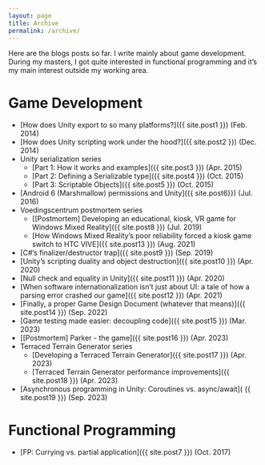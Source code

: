 ```yaml
---
layout: page
title: Archive
permalink: /archive/
---
```


Here are the blogs posts so far. I write mainly about game development. During my masters, I got quite interested in functional programming and it’s my main interest outside my working area.

# Game Development
- [How does Unity export to so many platforms?]({{ site.post1 }}) (Feb. 2014)
- [How does Unity scripting work under the hood?]({{ site.post2 }}) (Dec. 2014)
- Unity serialization series
	- [Part 1: How it works and examples]({{ site.post3 }}) (Apr. 2015)
	- [Part 2: Defining a Serializable type]({{ site.post4 }}) (Oct. 2015)
	- [Part 3: Scriptable Objects]({{ site.post5 }}) (Oct. 2015)
- [Android 6 (Marshmallow) permissions and Unity]({{ site.post6}}) (Jul. 2016)
- Voedingscentrum postmortem series
	- [[Postmortem] Developing an educational, kiosk, VR game for Windows Mixed Reality]({{ site.post8 }}) (Jul. 2019)
	- [How Windows Mixed Reality’s poor reliability forced a kiosk game switch to HTC VIVE]({{ site.post13 }}) (Aug. 2021)
- [C#’s finalizer/destructor trap]({{ site.post9 }}) (Sep. 2019)
- [Unity’s scripting duality and object destruction]({{ site.post10 }}) (Apr. 2020)
- [Null check and equality in Unity]({{ site.post11 }}) (Apr. 2020)
- [When software internationalization isn’t just about UI: a tale of how a parsing error crashed our game]({{ site.post12 }}) (Apr. 2021)
- [Finally, a proper Game Design Document (whatever that means)]({{ site.post14 }}) (Sep. 2022)
- [Game testing made easier: decoupling code]({{ site.post15 }}) (Mar. 2023)
- [[Postmortem] Parker - the game]({{ site.post16 }}) (Apr. 2023)
- Terraced Terrain Generator series
	- [Developing a Terraced Terrain Generator]({{ site.post17 }}) (Apr. 2023)
	- [Terraced Terrain Generator performance improvements]({{ site.post18 }}) (Apr. 2023)
- [Asynchronous programming in Unity: Coroutines vs. async/await]( {{ site.post19 }}) (Sep. 2023)

# Functional Programming
- [FP: Currying vs. partial application]({{ site.post7 }}) (Oct. 2017)